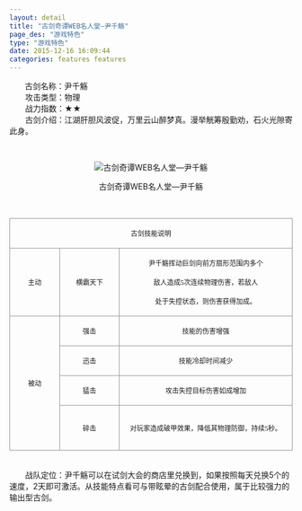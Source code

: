 ```yaml
---
layout: detail
title: "古剑奇谭WEB名人堂—尹千觞"
page_des: "游戏特色"
type: "游戏特色"
date: 2015-12-16 16:09:44
categories: features features
--- 
```


 
<p>&nbsp;&nbsp;&nbsp;&nbsp;&nbsp;&nbsp;&nbsp;古剑名称：尹千觞<br>　　攻击类型：物理<br>　　战力指数：★★<br>　　古剑介绍：江湖肝胆风波促，万里云山醉梦真。漫举觥筹殷勤劝，石火光隙寄此身。</p><p>&nbsp;</p><p style="text-align: center;"><img title="古剑奇谭WEB名人堂—尹千觞" alt="古剑奇谭WEB名人堂—尹千觞" src="http://dev.36b.me/current/gjqt/img/resource/501.jpg"></p><p style="text-align: center;">古剑奇谭WEB名人堂—尹千觞</p><p>&nbsp;</p><table align="center" width="529"><tbody><tr style="height: 41px;"><td style="padding: 1px; border: 1px solid rgb(150, 150, 150);" colspan="3" valign="middle" width="529"><p style="text-align: center;"><span style="font-family: 宋体; font-size: 12px;">古剑技能说明</span></p></td></tr><tr style="height: 118px;"><td style="border-width: medium 1px 1px; border-style: none solid solid; border-color: currentColor rgb(150, 150, 150) rgb(150, 150, 150); padding: 1px;" valign="middle" width="92"><p style="text-align: center;"><span style="font-family: 宋体; font-size: 12px;">主动</span></p></td><td style="border-width: 1px 1px 1px medium; border-style: solid solid solid none; border-color: rgb(150, 150, 150) rgb(150, 150, 150) rgb(150, 150, 150) currentColor; padding: 1px;" valign="middle" width="110"><p style="text-align: center;"><span style="font-family: 宋体; font-size: 12px;">横霸天下</span></p></td><td style="border-width: 1px 1px 1px medium; border-style: solid solid solid none; border-color: rgb(150, 150, 150) rgb(150, 150, 150) rgb(150, 150, 150) currentColor; padding: 1px;" valign="middle" width="327"><p style="text-align: center;"><span style="font-family: 宋体; font-size: 12px;">尹千觞挥动巨剑向前方扇形范围内多个</span></p><p style="text-align: center;"><span style="font-family: 宋体; font-size: 12px;">敌人造成<span style="font-family: Times New Roman;">5</span><span style="font-family: 宋体;">次连续物理伤害，若敌人</span></span></p><p style="text-align: center;"><span style="font-family: 宋体; font-size: 12px;">处于失控状态，则伤害获得加成。</span></p></td></tr><tr style="height: 44px;"><td style="border-width: medium 1px 1px; border-style: none solid solid; border-color: currentColor rgb(150, 150, 150) rgb(150, 150, 150); padding: 1px;" rowspan="4" valign="middle" width="92"><p style="text-align: center;"><span style="font-family: 宋体; font-size: 12px;">被动</span></p></td><td style="border-width: medium 1px 1px medium; border-style: none solid solid none; border-color: currentColor rgb(150, 150, 150) rgb(150, 150, 150) currentColor; padding: 1px;" valign="middle" width="110"><p style="text-align: center;"><span style="font-family: 宋体; font-size: 12px;">强击</span></p></td><td style="border-width: medium 1px 1px medium; border-style: none solid solid none; border-color: currentColor rgb(150, 150, 150) rgb(150, 150, 150) currentColor; padding: 1px;" valign="middle" width="327"><p style="text-align: center;"><span style="font-family: 宋体; font-size: 12px;">技能的伤害增强</span></p></td></tr><tr style="height: 44px;"><td style="border-width: medium 1px 1px medium; border-style: none solid solid none; border-color: currentColor rgb(150, 150, 150) rgb(150, 150, 150) currentColor; padding: 1px;" valign="middle" width="110"><p style="text-align: center;"><span style="font-family: 宋体; font-size: 12px;">迅击</span></p></td><td style="border-width: medium 1px 1px medium; border-style: none solid solid none; border-color: currentColor rgb(150, 150, 150) rgb(150, 150, 150) currentColor; padding: 1px;" valign="middle" width="327"><p style="text-align: center;"><span style="font-family: 宋体; font-size: 12px;">技能冷却时间减少</span></p></td></tr><tr style="height: 44px;"><td style="border-width: medium 1px 1px medium; border-style: none solid solid none; border-color: currentColor rgb(150, 150, 150) rgb(150, 150, 150) currentColor; padding: 1px;" valign="middle" width="110"><p style="text-align: center;"><span style="font-family: 宋体; font-size: 12px;">猛击</span></p></td><td style="border-width: medium 1px 1px medium; border-style: none solid solid none; border-color: currentColor rgb(150, 150, 150) rgb(150, 150, 150) currentColor; padding: 1px;" valign="middle" width="327"><p style="text-align: center;"><span style="font-family: 宋体; font-size: 12px;">攻击失控目标伤害如成增加</span></p></td></tr><tr style="height: 80px;"><td style="border-width: medium 1px 1px medium; border-style: none solid solid none; border-color: currentColor rgb(150, 150, 150) rgb(150, 150, 150) currentColor; padding: 1px;" valign="middle" width="110"><p style="text-align: center;"><span style="font-family: 宋体; font-size: 12px;">碎击</span></p></td><td style="border-width: medium 1px 1px medium; border-style: none solid solid none; border-color: currentColor rgb(150, 150, 150) rgb(150, 150, 150) currentColor; padding: 1px;" valign="middle" width="327"><p style="text-align: center;"><span style="font-family: 宋体; font-size: 12px;">对玩家造成破甲效果，降低其物理防御，持续<span style="font-family: Times New Roman;">5</span><span style="font-family: 宋体;">秒。</span></span></p></td></tr></tbody></table><p><br>　　战队定位：尹千觞可以在试剑大会的商店里兑换到，如果按照每天兑换5个的速度，2天即可激活。从技能特点看可与带眩晕的古剑配合使用，属于比较强力的输出型古剑。</p>